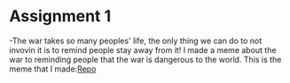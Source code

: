 # Assignment 1
-The war takes so many peoples' life, the only thing we can do to not invovin it is to remind people stay away from it!
 I made a meme about the war to reminding people that the war is dangerous to the world.
  This is the meme that I made:[Repo](https://she840.github.io/Repo/)
